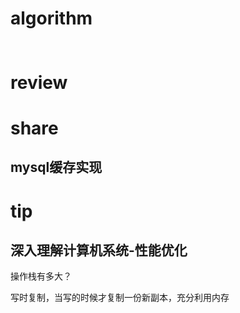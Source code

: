 # algorithm
## []()
```java

```


# review
## []()


# share
## mysql缓存实现


# tip
## 深入理解计算机系统-性能优化

操作栈有多大？

写时复制，当写的时候才复制一份新副本，充分利用内存




